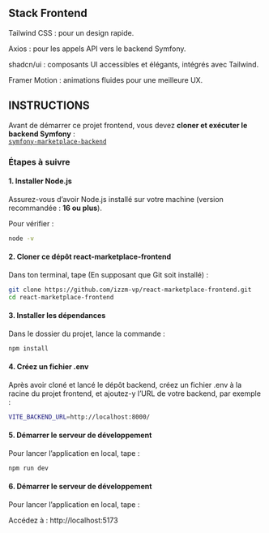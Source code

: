 ## Stack Frontend

Tailwind CSS : pour un design rapide.

Axios : pour les appels API vers le backend Symfony.

shadcn/ui : composants UI accessibles et élégants, intégrés avec Tailwind.

Framer Motion : animations fluides pour une meilleure UX.




## INSTRUCTIONS

Avant de démarrer ce projet frontend, vous devez **cloner et exécuter le backend Symfony** :  
[`symfony-marketplace-backend`](https://github.com/votre-utilisateur/symfony-marketplace-backend)

### Étapes à suivre

#### 1. Installer Node.js

Assurez-vous d’avoir Node.js installé sur votre machine (version recommandée : **16 ou plus**).

Pour vérifier :
```bash
node -v
```

#### 2. Cloner ce dépôt react-marketplace-frontend

Dans ton terminal, tape (En supposant que Git soit installé) :

```bash
git clone https://github.com/izzm-vp/react-marketplace-frontend.git
cd react-marketplace-frontend

```

#### 3. Installer les dépendances

Dans le dossier du projet, lance la commande :

```bash
npm install

```

#### 4. Créez un fichier .env 

Après avoir cloné et lancé le dépôt backend,
créez un fichier .env à la racine du projet frontend,
et ajoutez-y l’URL de votre backend, par exemple :

```bash
VITE_BACKEND_URL=http://localhost:8000/

```


#### 5. Démarrer le serveur de développement

Pour lancer l’application en local, tape  :

```bash
npm run dev

```

#### 6. Démarrer le serveur de développement

Pour lancer l’application en local, tape  :

Accédez à :
http://localhost:5173
